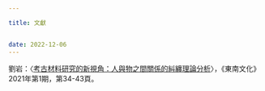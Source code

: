 ```yaml
---

title: 文獻


date: 2022-12-06
---
```

劉岩：〈[考古材料研究的新視角：人與物之間關係的糾纏理論分析](http://hrc.cass.cn/xsdt/sxpy/202102/W020210207414081848237.pdf)〉，《東南文化》2021年第1期，第34-43頁。